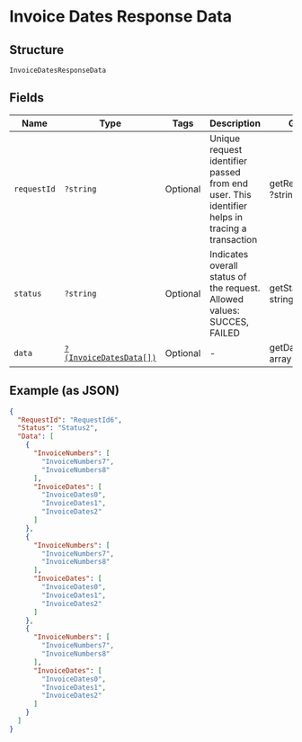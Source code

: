 
# Invoice Dates Response Data

## Structure

`InvoiceDatesResponseData`

## Fields

| Name | Type | Tags | Description | Getter | Setter |
|  --- | --- | --- | --- | --- | --- |
| `requestId` | `?string` | Optional | Unique request identifier passed from end user. This identifier helps in tracing a transaction | getRequestId(): ?string | setRequestId(?string requestId): void |
| `status` | `?string` | Optional | Indicates overall status of the request. Allowed values: SUCCES, FAILED | getStatus(): ?string | setStatus(?string status): void |
| `data` | [`?(InvoiceDatesData[])`](../../doc/models/invoice-dates-data.md) | Optional | - | getData(): ?array | setData(?array data): void |

## Example (as JSON)

```json
{
  "RequestId": "RequestId6",
  "Status": "Status2",
  "Data": [
    {
      "InvoiceNumbers": [
        "InvoiceNumbers7",
        "InvoiceNumbers8"
      ],
      "InvoiceDates": [
        "InvoiceDates0",
        "InvoiceDates1",
        "InvoiceDates2"
      ]
    },
    {
      "InvoiceNumbers": [
        "InvoiceNumbers7",
        "InvoiceNumbers8"
      ],
      "InvoiceDates": [
        "InvoiceDates0",
        "InvoiceDates1",
        "InvoiceDates2"
      ]
    },
    {
      "InvoiceNumbers": [
        "InvoiceNumbers7",
        "InvoiceNumbers8"
      ],
      "InvoiceDates": [
        "InvoiceDates0",
        "InvoiceDates1",
        "InvoiceDates2"
      ]
    }
  ]
}
```

